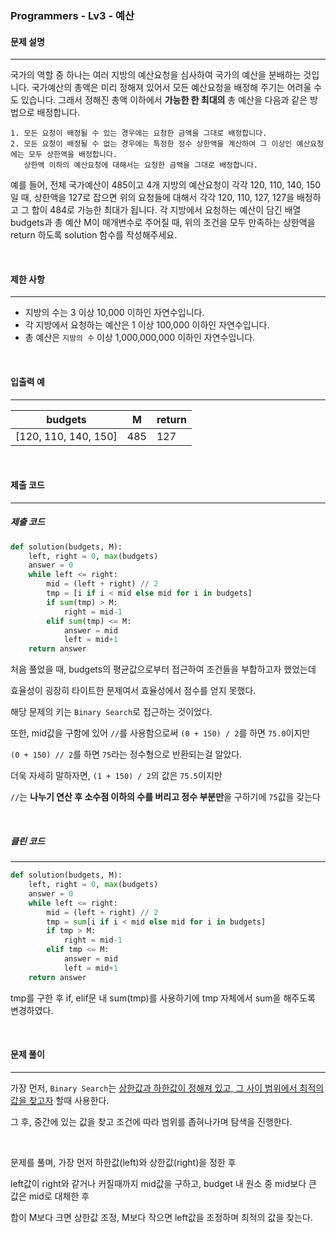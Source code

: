 ### Programmers - Lv3 - 예산

#### 문제 설명

---

국가의 역할 중 하나는 여러 지방의 예산요청을 심사하여 국가의 예산을 분배하는 것입니다. 국가예산의 총액은 미리 정해져 있어서 모든 예산요청을 배정해 주기는 어려울 수도 있습니다. 그래서 정해진 총액 이하에서 **가능한 한 최대의** 총 예산을 다음과 같은 방법으로 배정합니다.

```
1. 모든 요청이 배정될 수 있는 경우에는 요청한 금액을 그대로 배정합니다.
2. 모든 요청이 배정될 수 없는 경우에는 특정한 정수 상한액을 계산하여 그 이상인 예산요청에는 모두 상한액을 배정합니다. 
   상한액 이하의 예산요청에 대해서는 요청한 금액을 그대로 배정합니다. 
```

예를 들어, 전체 국가예산이 485이고 4개 지방의 예산요청이 각각 120, 110, 140, 150일 때, 상한액을 127로 잡으면 위의 요청들에 대해서 각각 120, 110, 127, 127을 배정하고 그 합이 484로 가능한 최대가 됩니다.
각 지방에서 요청하는 예산이 담긴 배열 budgets과 총 예산 M이 매개변수로 주어질 때, 위의 조건을 모두 만족하는 상한액을 return 하도록 solution 함수를 작성해주세요.



<br>



#### 제한 사항

----

- 지방의 수는 3 이상 10,000 이하인 자연수입니다.
- 각 지방에서 요청하는 예산은 1 이상 100,000 이하인 자연수입니다.
- 총 예산은 `지방의 수` 이상 1,000,000,000 이하인 자연수입니다.



<br>



#### 입출력 예

---

| budgets              | M    | return |
| -------------------- | ---- | ------ |
| [120, 110, 140, 150] | 485  | 127    |



<br>



#### 제출 코드

---

##### 제출 코드

```python
def solution(budgets, M):
    left, right = 0, max(budgets)
    answer = 0
    while left <= right:
        mid = (left + right) // 2
        tmp = [i if i < mid else mid for i in budgets]
        if sum(tmp) > M:
            right = mid-1
        elif sum(tmp) <= M:
            answer = mid
            left = mid+1
    return answer
```

처음 풀었을 때, budgets의 평균값으로부터 접근하여 조건들을 부합하고자 했었는데

효율성이 굉장히 타이트한 문제여서 효율성에서 점수를 얻지 못했다.

해당 문제의 키는 `Binary Search`로 접근하는 것이었다.

또한,  mid값을 구함에 있어 `//`를 사용함으로써 `(0 + 150) / 2`를 하면 `75.0`이지만

`(0 + 150) // 2`를 하면 `75`라는 정수형으로 반환되는걸 알았다.

더욱 자세히 말하자면, `(1 + 150) / 2`의 값은 `75.5`이지만

`//`는 **나누기 연산 후 소수점 이하의 수를 버리고 정수 부분만**을 구하기에 `75`값을 갖는다



<br>



##### 클린 코드

---

```python
def solution(budgets, M):
    left, right = 0, max(budgets)
    answer = 0
    while left <= right:
        mid = (left + right) // 2
        tmp = sum[i if i < mid else mid for i in budgets]
        if tmp > M:
            right = mid-1
        elif tmp <= M:
            answer = mid
            left = mid+1
    return answer
```

tmp를 구한 후 if, elif문 내 sum(tmp)를 사용하기에 tmp 자체에서 sum을 해주도록 변경하였다.



<br>



#### 문제 풀이

---

가장 먼저, `Binary Search`는 <u>상한값과 하한값이 정해져 있고, 그 사이 범위에서 최적의 값을 찾고자</u> 할때 사용한다.

그 후, 중간에 있는 값을 찾고 조건에 따라 범위를 좁혀나가며 탐색을 진행한다.

<br>

문제를 풀며, 가장 먼저 하한값(left)와 상한값(right)을 정한 후

left값이 right와 같거나 커질때까지 mid값을 구하고, budget 내 원소 중 mid보다 큰 값은 mid로 대체한 후

합이 M보다 크면 상한값 조정, M보다 작으면 left값을 조정하며 최적의 값을 찾는다.

